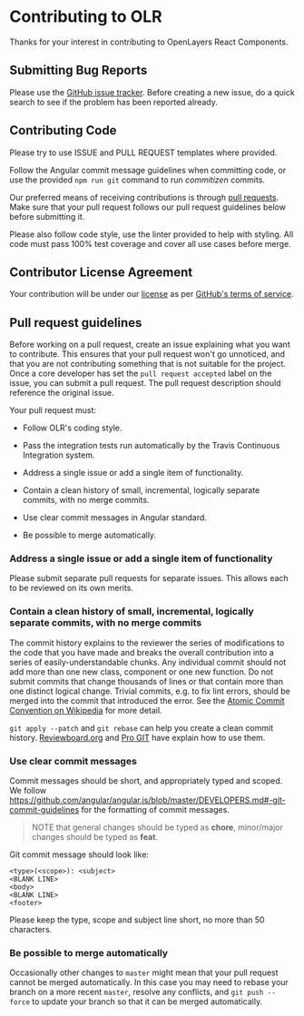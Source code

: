 # Contributing to OLR

Thanks for your interest in contributing to OpenLayers React Components.


## Submitting Bug Reports

Please use the [GitHub issue tracker](https://github.com/nearmap/olr/issues). Before creating a new issue, do a quick search to see if the problem has been reported already.


## Contributing Code

Please try to use ISSUE and PULL REQUEST templates where provided.

Follow the Angular commit message guidelines when committing code, or use the provided `npm run git` command to run _commitizen_ commits.

Our preferred means of receiving contributions is through [pull requests](https://help.github.com/articles/using-pull-requests). Make sure
that your pull request follows our pull request guidelines below before submitting it.

Please also follow code style, use the linter provided to help with styling.  All code must pass 100% test coverage and cover all use cases before merge.


## Contributor License Agreement

Your contribution will be under our [license](https://raw.githubusercontent.com/nearmap/olr/master/LICENSE) as per [GitHub's terms of service](https://help.github.com/articles/github-terms-of-service/#6-contributions-under-repository-license).


## Pull request guidelines

Before working on a pull request, create an issue explaining what you want to contribute. This ensures that your pull request won't go unnoticed, and that you are not contributing something that is not suitable for the project. Once a core developer has set the `pull request accepted` label on the issue, you can submit a pull request. The pull request description should reference the original issue.

Your pull request must:

 * Follow OLR's coding style.

 * Pass the integration tests run automatically by the Travis Continuous
   Integration system.

 * Address a single issue or add a single item of functionality.

 * Contain a clean history of small, incremental, logically separate commits,
   with no merge commits.

 * Use clear commit messages in Angular standard.

 * Be possible to merge automatically.


### Address a single issue or add a single item of functionality

Please submit separate pull requests for separate issues.  This allows each to
be reviewed on its own merits.


### Contain a clean history of small, incremental, logically separate commits, with no merge commits

The commit history explains to the reviewer the series of modifications to the
code that you have made and breaks the overall contribution into a series of
easily-understandable chunks.  Any individual commit should not add more than
one new class, component or one new function.  Do not submit commits that change thousands of lines or that contain more than one distinct logical change.  Trivial
commits, e.g. to fix lint errors, should be merged into the commit that
introduced the error.  See the [Atomic Commit Convention on Wikipedia](http://en.wikipedia.org/wiki/Atomic_commit#Atomic_Commit_Convention) for more detail.

`git apply --patch` and `git rebase` can help you create a clean commit
history.
[Reviewboard.org](http://www.reviewboard.org/docs/codebase/dev/git/clean-commits/)
and [Pro GIT](http://git-scm.com/book/en/Git-Tools-Rewriting-History) have
explain how to use them.


### Use clear commit messages

Commit messages should be short, and appropriately typed and scoped. We follow
https://github.com/angular/angular.js/blob/master/DEVELOPERS.md#-git-commit-guidelines
for the formatting of commit messages.

> NOTE that general changes should be typed as **chore**, minor/major changes should be typed as **feat**.

Git commit message should look like:

```
<type>(<scope>): <subject>
<BLANK LINE>
<body>
<BLANK LINE>
<footer>
```

Please keep the type, scope and subject line short, no more than 50 characters.

### Be possible to merge automatically

Occasionally other changes to `master` might mean that your pull request cannot
be merged automatically.  In this case you may need to rebase your branch on a
more recent `master`, resolve any conflicts, and `git push --force` to update
your branch so that it can be merged automatically.
